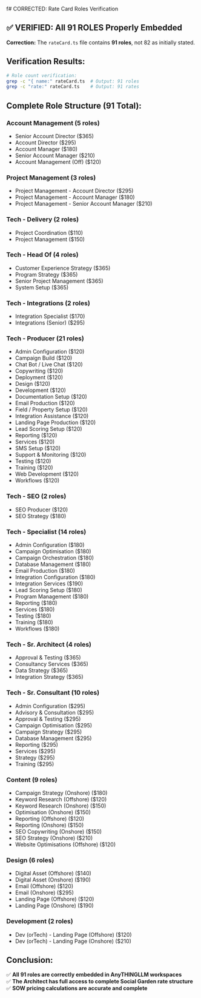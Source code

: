 f# CORRECTED: Rate Card Roles Verification

## ✅ VERIFIED: All 91 ROLES Properly Embedded

**Correction:** The `rateCard.ts` file contains **91 roles**, not 82 as initially stated.

## Verification Results:
```bash
# Role count verification:
grep -c "{ name:" rateCard.ts  # Output: 91 roles
grep -c "rate:" rateCard.ts    # Output: 91 rates
```

## Complete Role Structure (91 Total):

### Account Management (5 roles)
- Senior Account Director ($365)
- Account Director ($295) 
- Account Manager ($180)
- Senior Account Manager ($210)
- Account Management (Off) ($120)

### Project Management (3 roles)
- Project Management - Account Director ($295)
- Project Management - Account Manager ($180)
- Project Management - Senior Account Manager ($210)

### Tech - Delivery (2 roles)
- Project Coordination ($110)
- Project Management ($150)

### Tech - Head Of (4 roles)
- Customer Experience Strategy ($365)
- Program Strategy ($365)
- Senior Project Management ($365)
- System Setup ($365)

### Tech - Integrations (2 roles)
- Integration Specialist ($170)
- Integrations (Senior) ($295)

### Tech - Producer (21 roles)
- Admin Configuration ($120)
- Campaign Build ($120)
- Chat Bot / Live Chat ($120)
- Copywriting ($120)
- Deployment ($120)
- Design ($120)
- Development ($120)
- Documentation Setup ($120)
- Email Production ($120)
- Field / Property Setup ($120)
- Integration Assistance ($120)
- Landing Page Production ($120)
- Lead Scoring Setup ($120)
- Reporting ($120)
- Services ($120)
- SMS Setup ($120)
- Support & Monitoring ($120)
- Testing ($120)
- Training ($120)
- Web Development ($120)
- Workflows ($120)

### Tech - SEO (2 roles)
- SEO Producer ($120)
- SEO Strategy ($180)

### Tech - Specialist (14 roles)
- Admin Configuration ($180)
- Campaign Optimisation ($180)
- Campaign Orchestration ($180)
- Database Management ($180)
- Email Production ($180)
- Integration Configuration ($180)
- Integration Services ($190)
- Lead Scoring Setup ($180)
- Program Management ($180)
- Reporting ($180)
- Services ($180)
- Testing ($180)
- Training ($180)
- Workflows ($180)

### Tech - Sr. Architect (4 roles)
- Approval & Testing ($365)
- Consultancy Services ($365)
- Data Strategy ($365)
- Integration Strategy ($365)

### Tech - Sr. Consultant (10 roles)
- Admin Configuration ($295)
- Advisory & Consultation ($295)
- Approval & Testing ($295)
- Campaign Optimisation ($295)
- Campaign Strategy ($295)
- Database Management ($295)
- Reporting ($295)
- Services ($295)
- Strategy ($295)
- Training ($295)

### Content (9 roles)
- Campaign Strategy (Onshore) ($180)
- Keyword Research (Offshore) ($120)
- Keyword Research (Onshore) ($150)
- Optimisation (Onshore) ($150)
- Reporting (Offshore) ($120)
- Reporting (Onshore) ($150)
- SEO Copywriting (Onshore) ($150)
- SEO Strategy (Onshore) ($210)
- Website Optimisations (Offshore) ($120)

### Design (6 roles)
- Digital Asset (Offshore) ($140)
- Digital Asset (Onshore) ($190)
- Email (Offshore) ($120)
- Email (Onshore) ($295)
- Landing Page (Offshore) ($120)
- Landing Page (Onshore) ($190)

### Development (2 roles)
- Dev (orTech) - Landing Page (Offshore) ($120)
- Dev (orTech) - Landing Page (Onshore) ($210)

## Conclusion:

✅ **All 91 roles are correctly embedded in AnyTHINGLLM workspaces**  
✅ **The Architect has full access to complete Social Garden rate structure**  
✅ **SOW pricing calculations are accurate and complete**
